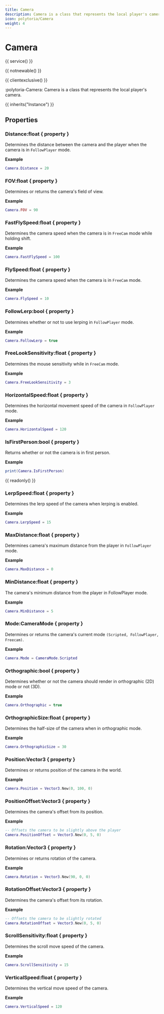 ```yaml
---
title: Camera
description: Camera is a class that represents the local player's camera.
icon: polytoria/Camera
weight: 4
---
```


# Camera

{{ service() }}

{{ notnewable() }}

{{ clientexclusive() }}

:polytoria-Camera: Camera is a class that represents the local player's camera.

{{ inherits("Instance") }}

## Properties

### Distance:float { property }

Determines the distance between the camera and the player when the camera is in `FollowPlayer` mode.

**Example**

```lua
Camera.Distance = 20
```

### FOV:float { property }

Determines or returns the camera's field of view.

**Example**

```lua
Camera.FOV = 90
```

### FastFlySpeed:float { property }

Determines the camera speed when the camera is in `FreeCam` mode while holding shift.

**Example**

```lua
Camera.FastFlySpeed = 100
```

### FlySpeed:float { property }

Determines the camera speed when the camera is in `FreeCam` mode.

**Example**

```lua
Camera.FlySpeed = 10
```

### FollowLerp:bool { property }

Determines whether or not to use lerping in `FollowPlayer` mode.

**Example**

```lua
Camera.FollowLerp = true
```

### FreeLookSensitivity:float { property }

Determines the mouse sensitivity while in `FreeCam` mode.

**Example**

```lua
Camera.FreeLookSensitivity = 3
```

### HorizontalSpeed:float { property }

Determines the horizontal movement speed of the camera in `FollowPlayer` mode.

**Example**

```lua
Camera.HorizontalSpeed = 120
```

### IsFirstPerson:bool { property }

Returns whether or not the camera is in first person.

**Example**

```lua
print(Camera.IsFirstPerson)
```

{{ readonly() }}

### LerpSpeed:float { property }

Determines the lerp speed of the camera when lerping is enabled.

**Example**

```lua
Camera.LerpSpeed = 15
```

### MaxDistance:float { property }

Determines camera's maximum distance from the player in `FollowPlayer` mode.

**Example**

```lua
Camera.MaxDistance = 0
```

### MinDistance:float { property }

The camera's minimum distance from the player in FollowPlayer mode.

**Example**

```lua
Camera.MinDistance = 5
```

### Mode:CameraMode { property }

Determines or returns the camera's current mode `(Scripted, FollowPlayer, Freecam)`.

**Example**

```lua
Camera.Mode = CameraMode.Scripted
```

### Orthographic:bool { property }

Determines whether or not the camera should render in orthographic (2D) mode or not (3D).

**Example**

```lua
Camera.Orthographic = true
```

### OrthographicSize:float { property }

Determines the half-size of the camera when in orthographic mode.

**Example**

```lua
Camera.OrthographicSize = 30
```

### Position:Vector3 { property }

Determines or returns position of the camera in the world.

**Example**

```lua
Camera.Position = Vector3.New(0, 100, 0)
```

### PositionOffset:Vector3 { property }

Determines the camera's offset from its position.

**Example**

```lua
-- Offsets the camera to be slightly above the player
Camera.PositionOffset = Vector3.New(0, 5, 0)
```

### Rotation:Vector3 { property }

Determines or returns rotation of the camera.

**Example**

```lua
Camera.Rotation = Vector3.New(90, 0, 0)
```

### RotationOffset:Vector3 { property }

Determines the camera's offset from its rotation.

**Example**

```lua
-- Offsets the camera to be slightly rotated
Camera.RotationOffset = Vector3.New(0, 5, 0)
```

### ScrollSensitivity:float { property }

Determines the scroll move speed of the camera.

**Example**

```lua
Camera.ScrollSensitivity = 15
```

### VerticalSpeed:float { property }

Determines the vertical move speed of the camera.

**Example**

```lua
Camera.VerticalSpeed = 120
```
